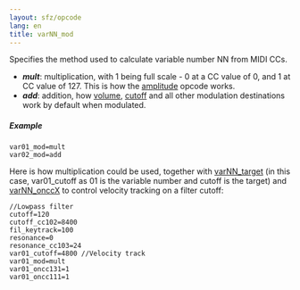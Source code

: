 ```yaml
---
layout: sfz/opcode
lang: en
title: varNN_mod
---
```

Specifies the method used to calculate variable number NN from MIDI CCs.

- ***mult***: multiplication, with 1 being full scale - 0 at a CC value of 0,
              and 1 at CC value of 127.
              This is how the [amplitude](amplitude) opcode works.
- ***add***: addition, how [volume](volume), [cutoff](cutoff) and all other
             modulation destinations work by default when modulated.

##### Example

```
var01_mod=mult
var02_mod=add
```

Here is how multiplication could be used, together with [varNN_target](varNN_target)
(in this case, var01_cutoff as 01 is the variable number and cutoff is the target) and [varNN_onccX](varNN_onccX) to control velocity tracking on a filter cutoff:

```
//Lowpass filter
cutoff=120
cutoff_cc102=8400
fil_keytrack=100
resonance=0
resonance_cc103=24
var01_cutoff=4800 //Velocity track
var01_mod=mult
var01_oncc131=1
var01_oncc111=1
```
